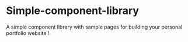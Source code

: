 # Simple-component-library
A simple component library with sample pages for building your personal portfolio website !
